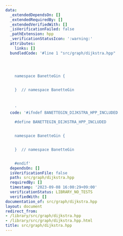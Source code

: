 ```yaml
---
data:
  _extendedDependsOn: []
  _extendedRequiredBy: []
  _extendedVerifiedWith: []
  _isVerificationFailed: false
  _pathExtension: hpp
  _verificationStatusIcon: ':warning:'
  attributes:
    links: []
  bundledCode: '#line 1 "src/graph/dijkstra.hpp"




    namespace BanetteGin {


    }  // namespace BanetteGin



    '
  code: '#ifndef BANETTEGIN_DIJKSTRA_HPP_INCLUDED

    #define BANETTEGIN_DIJKSTRA_HPP_INCLUDED


    namespace BanetteGin {


    }  // namespace BanetteGin


    #endif'
  dependsOn: []
  isVerificationFile: false
  path: src/graph/dijkstra.hpp
  requiredBy: []
  timestamp: '2023-09-08 16:00:29+09:00'
  verificationStatus: LIBRARY_NO_TESTS
  verifiedWith: []
documentation_of: src/graph/dijkstra.hpp
layout: document
redirect_from:
- /library/src/graph/dijkstra.hpp
- /library/src/graph/dijkstra.hpp.html
title: src/graph/dijkstra.hpp
---
```


